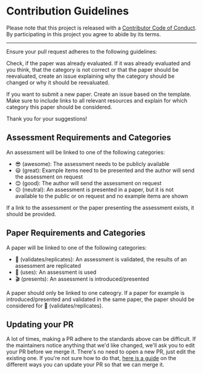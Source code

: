 # Contribution Guidelines

Please note that this project is released with a
[Contributor Code of Conduct](code-of-conduct.md). By participating in this
project you agree to abide by its terms.

---

Ensure your pull request adheres to the following guidelines:

Check, if the paper was already evaluated. If it was already evaluated and you think, that the category is not correct or that the paper should be reevaluated, create an issue explaining why the category should be changed or why it should be reevaluated.

If you want to submit a new paper. Create an issue based on the template. Make sure to include links to all relevant resources and explain for which category this paper should be considered.

Thank you for your suggestions!

## Assessment Requirements and Categories

An assessment will be linked to one of the following categories:

- :sunglasses: (awesome): The assessment needs to be publicly available
- :smiley: (great): Example items need to be presented and the author will send the assessment on request
- :blush: (good): The author will send the assessment on request
- :confused: (neutral): An assessment is presented in a paper, but it is not available to the public or on request and no example items are shown

If a link to the assessment or the paper presenting the assessment exists, it should be provided.

## Paper Requirements and Categories

A paper will be linked to one of the following categories:

- :dart: (validates/replicates): An assessment is validated, the results of an assessment are replicated
- :memo: (uses): An assessment is used
- :clapper: (presents): An assessment is introduced/presented

A paper should only be linked to one cateogry. If a paper for example is introduced/presented and validated in the same paper,
the paper should be considered for :dart: (validates/replicates).

## Updating your PR

A lot of times, making a PR adhere to the standards above can be difficult.
If the maintainers notice anything that we'd like changed, we'll ask you to
edit your PR before we merge it. There's no need to open a new PR, just edit
the existing one. If you're not sure how to do that,
[here is a guide](https://github.com/RichardLitt/knowledge/blob/master/github/amending-a-commit-guide.md)
on the different ways you can update your PR so that we can merge it.
